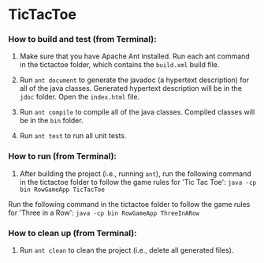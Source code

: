 # TicTacToe

### How to build and test (from Terminal):

1. Make sure that you have Apache Ant installed. Run each ant command in the tictactoe folder, which contains the `build.xml` build file.

2. Run `ant document` to generate the javadoc (a hypertext description) for all of the java classes. Generated hypertext description will be in the `jdoc` folder. Open the `index.html` file. 

3. Run `ant compile` to compile all of the java classes. Compiled classes will be in the `bin` folder.

4. Run `ant test` to run all unit tests.

### How to run (from Terminal):

1. After building the project (i.e., running `ant`), run the following command in the tictactoe folder to follow the game rules for 'Tic Tac Toe':
   `java -cp bin RowGameApp TicTacToe`

Run the following command in the tictactoe folder to follow the game rules for 'Three in a Row':
   `java -cp bin RowGameApp ThreeInARow`

### How to clean up (from Terminal):

1. Run `ant clean` to clean the project (i.e., delete all generated files).
